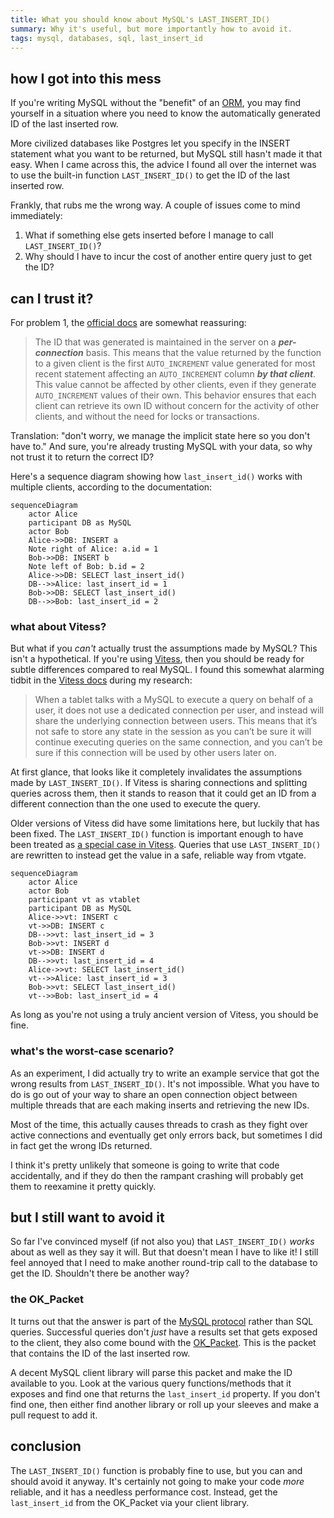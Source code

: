 ```yaml
---
title: What you should know about MySQL's LAST_INSERT_ID()
summary: Why it's useful, but more importantly how to avoid it.
tags: mysql, databases, sql, last_insert_id
---
```


## how I got into this mess

If you're writing MySQL without the "benefit" of an
[ORM](https://en.wikipedia.org/wiki/Object-relational_mapping), you may find
yourself in a situation where you need to know the automatically generated ID of
the last inserted row.

More civilized databases like Postgres let you specify in the INSERT statement
what you want to be returned, but MySQL still hasn't made it that easy. When I
came across this, the advice I found all over the internet was to use the built-in
function `LAST_INSERT_ID()` to get the ID of the last inserted row.

Frankly, that rubs me the wrong way. A couple of issues come to mind immediately:

1. What if something else gets inserted before I manage to call `LAST_INSERT_ID()`?
2. Why should I have to incur the cost of another entire query just to get the ID?

## can I trust it?

For problem 1, the [official docs](https://dev.mysql.com/doc/refman/8.0/en/information-functions.html#function_last-insert-id) are somewhat reassuring:

> The ID that was generated is maintained in the server on a ***per-connection*** basis. This means that the value returned by the function to a given client is the first `AUTO_INCREMENT` value generated for most recent statement affecting an `AUTO_INCREMENT` column ***by that client***. This value cannot be affected by other clients, even if they generate `AUTO_INCREMENT` values of their own. This behavior ensures that each client can retrieve its own ID without concern for the activity of other clients, and without the need for locks or transactions. 

Translation: "don't worry, we manage the implicit state here so you don't have
to." And sure, you're already trusting MySQL with your data, so why not trust it
to return the correct ID?

Here's a sequence diagram showing how `last_insert_id()` works with multiple clients,
according to the documentation:

```mermaid
sequenceDiagram
    actor Alice
    participant DB as MySQL
    actor Bob
    Alice->>DB: INSERT a
    Note right of Alice: a.id = 1
    Bob->>DB: INSERT b
    Note left of Bob: b.id = 2
    Alice->>DB: SELECT last_insert_id()
    DB-->>Alice: last_insert_id = 1
    Bob->>DB: SELECT last_insert_id()
    DB-->>Bob: last_insert_id = 2
```

### what about Vitess?

But what if you _can't_ actually trust the assumptions made by MySQL? This isn't a
hypothetical. If you're using [Vitess](https://vitess.io/), then you should be ready
for subtle differences compared to real MySQL. I found this somewhat alarming tidbit
in the [Vitess docs](https://vitess.io/docs/12.0/concepts/query-rewriting/#connection-pooling)
during my research:

> When a tablet talks with a MySQL to execute a query on behalf of a user, it does not use a dedicated connection per user, and instead will share the underlying connection between users. This means that it’s not safe to store any state in the session as you can’t be sure it will continue executing queries on the same connection, and you can’t be sure if this connection will be used by other users later on.

At first glance, that looks like it completely invalidates the assumptions made by `LAST_INSERT_ID()`.
If Vitess is sharing connections and splitting queries across them, then it stands to reason that it
could get an ID from a different connection than the one used to execute the query.

Older versions of Vitess did have some limitations here, but luckily that has been fixed.
The `LAST_INSERT_ID()` function is important enough to have been treated as [a special case in Vitess](https://github.com/vitessio/vitess/issues/3668).
Queries that use `LAST_INSERT_ID()` are rewritten to instead get the value in a safe, reliable way
from vtgate.

```mermaid
sequenceDiagram
    actor Alice
    actor Bob
    participant vt as vtablet
    participant DB as MySQL
    Alice->>vt: INSERT c
    vt->>DB: INSERT c
    DB-->>vt: last_insert_id = 3
    Bob->>vt: INSERT d
    vt->>DB: INSERT d
    DB-->>vt: last_insert_id = 4
    Alice->>vt: SELECT last_insert_id()
    vt-->>Alice: last_insert_id = 3
    Bob->>vt: SELECT last_insert_id()
    vt-->>Bob: last_insert_id = 4
```

As long as you're not using a truly ancient version of Vitess, you should be fine.

### what's the worst-case scenario?

As an experiment, I did actually try to write an example service that got the wrong results
from `LAST_INSERT_ID()`. It's not impossible. What you have to do is go out of your way to
share an open connection object between multiple threads that are each making inserts and retrieving
the new IDs.

Most of the time, this actually causes threads to crash as they fight over
active connections and eventually get only errors back, but sometimes I did in fact get
the wrong IDs returned.

I think it's pretty unlikely that someone is going to write that code accidentally, and if they do then
the rampant crashing will probably get them to reexamine it pretty quickly.

## but I still want to avoid it

So far I've convinced myself (if not also you) that `LAST_INSERT_ID()` _works_ about as well as they say it will.
But that doesn't mean I have to like it! I still feel annoyed that I need to make another round-trip call to the database
to get the ID. Shouldn't there be another way?

### the OK_Packet

It turns out that the answer is part of the [MySQL protocol](https://dev.mysql.com/doc/dev/mysql-server/latest/page_protocol_basics.html)
rather than SQL queries. Successful queries don't _just_ have a results set that gets exposed to the client,
they also come bound with the [OK_Packet](https://dev.mysql.com/doc/dev/mysql-server/latest/page_protocol_basic_ok_packet.html). 
This is the packet that contains the ID of the last inserted row.

A decent MySQL client library will parse this packet and make the ID available to you. Look at the various query functions/methods
that it exposes and find one that returns the `last_insert_id` property. If you don't find one, then either find another library
or roll up your sleeves and make a pull request to add it.

## conclusion

The `LAST_INSERT_ID()` function is probably fine to use, but you can and should
avoid it anyway. It's certainly not going to make your code _more_ reliable, and
it has a needless performance cost. Instead, get the `last_insert_id` from the
OK_Packet via your client library.